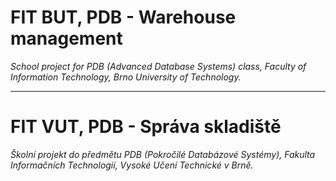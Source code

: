 # FIT BUT, PDB - Warehouse management
*School project for PDB (Advanced Database Systems) class, Faculty of Information Technology, Brno University of Technology.*
 
___

# FIT VUT, PDB - Správa skladiště
*Školní projekt do předmětu PDB (Pokročilé Databázové Systémy), Fakulta Informačních Technologií, Vysoké Učení Technické v Brně.*
